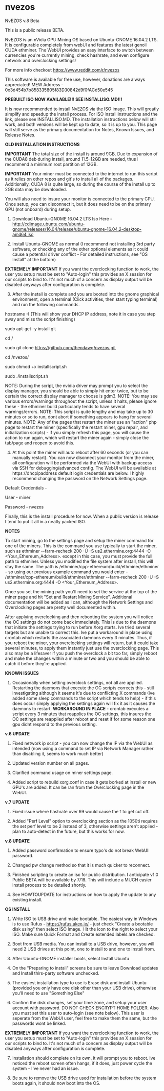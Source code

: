 # nvezos
NvEZOS v.8 Beta

This is a public release BETA.

NvEZOS is an nVidia GPU Mining OS based on Ubuntu-GNOME 16.04.2 LTS. It is configurable completely from webUI and features the latest genoil CUDA ethminer. The WebUI provides an easy interface to switch between currencies you're currently mining, check hashrate, and even configure network and overclocking settings!

For more info checkout https://www.reddit.com/r/nvezos

This software is available for free use, however, donations are always appreciated!
MEW Address - 0x3d454b7b858335805f83D30842d9f0fACd50e545

**PREBUILT ISO NOW AVAILABLE!!! SEE INSTALLISO.MD!!!**

It is now recommended to install NvEZOS via the ISO image. This will greatly simplify and speedup the install process. For ISO install instructions and the link, please see INSTALLISO.MD. The installation instructions below will still work, and both versions will be kept up to date, so it is up to you. This page will still serve as the primary documentation for Notes, Known Issues, and Release Notes.

**OLD INSTALLATION INSTRUCTIONS**

**IMPORTANT** The total size of the install is around 9GB. Due to expansion of the CUDA8 deb during install, around 11.5-12GB are needed, thus I recommend a minimum root partition of 12GB.

**IMPORTANT** Your miner must be connected to the internet to run this script as it relies on other repos and git's to install all of the packages. Additionally, CUDA 8 is quite large, so during the course of the install up to 2GB data may be downloaded.

You will also need to insure your monitor is connected to the primary GPU. Once setup, you can disconnect it, but it does need to be on the primary GPU (not onboard) during setup.

1) Download Ubuntu-GNOME 16.04.2 LTS Iso Here - http://cdimage.ubuntu.com/ubuntu-gnome/releases/16.04/release/ubuntu-gnome-16.04.2-desktop-amd64.iso

2) Install Ubuntu-GNOME as normal (I recommend not installing 3rd party software, or checking any of the other optional elements as it could cause a potential driver conflict - For detailed instructions, see "OS Install" at the bottom)

**EXTREMELY IMPORTANT** If you want the overclocking function to work, the user you setup must be set to "Auto-login" this provides an X session for our scripts to bind to. It's not much of a concern as display output will be disabled anyways after configuration is complete.

3) After the install is complete and you are booted into the gnome graphical environment, open a terminal (Click activities, then start typing terminal) and run the following commands.

hostname -I (This will show your DHCP IP address, note it in case you step away and miss the script finishing)

sudo apt-get -y install git

cd /

sudo git clone https://github.com/thendawg/nvezos.git

cd /nvezos/

sudo chmod +x installscript.sh

sudo ./installscript.sh


NOTE: During the script, the nvidia driver may prompt you to select the display manager, you should be able to simply hit enter twice, but to be certain the correct display manager to choose is gdm3.
NOTE: You may see various errors/warnings throughout the script, unless it halts, please ignore these - the ethminer build particularly tends to have several warnings/errors.
NOTE: This script is quite lengthy and may take up to 30 minutes or so to run, dont abort if something appears to hang for several minutes.
NOTE: Any of the pages that restart the miner use an "action" php page to restart the miner (specifically the restart miner, gpu repair, and initialization scripts) - if you simply refresh this page, you will cause the action to run again, which will restart the miner again - simply close the tab/page and reopen to avoid this.

4) At this point the miner will auto reboot after 60 seconds (or you can manually restart). You can now disonnect your monitor from the miner, all configuration will be performed via the WebUI with backup access via SSH for debugging/advanced config. The WebUI will be available at https://dhcpipaddress default login credentials are below. I highly recommend changing the password on the Network Settings page.

Default Credentials -

User - miner

Password - nvezos

Finally, this is the install procedure for now. When a public version is release I tend to put it all in a neatly packed ISO.

**NOTES**

To start mining, go to the settings page and setup the miner command for one of the miners. This is the command you use typically to start the miner, such as ethminer --farm-recheck 200 -U -S us2.ethermine.org:4444 -O <Your_Ethereum_Address>.<RigName> except in this case, you must provide the full path to ethminer. Unless you modified the file system after install, this will stay the same. The path is /ethminer/cpp-ethereum/build/ethminer/ethminer - so using our previous example command you would enter - /ethminer/cpp-ethereum/build/ethminer/ethminer --farm-recheck 200 -U -S us2.ethermine.org:4444 -O <Your_Ethereum_Address>.<RigName>

Once you set the mining path you'll need to set the service at the top of the miner page and hit "Set and Restart Mining Service". Additional documentation will be added as I can, although the Network Settings and Overclocking pages are pretty well documented within.

After applying overclocking and then rebooting the system you will notice the OC settings do not come back immediately. This is due to the daemons that initiate the settings trying to run before Xorg starts. Ive tried several targets but am unable to correct this. Ive put a workaround in place using crontab which restarts the associated daemons every 3 minutes. Thus, if you reboot the miner, your overclocking settings will return, but it could take several minutes, to apply them instantly just use the overclocking page. This also may be a lifesaver if you push the overclock a bit too far, simply reboot and make the changes within a minute or two and you should be able to catch it before they're applied.

**KNOWN ISSUES**

1. Occasionally when setting overclock settings, not all are applied. Restarting the daemons that execute the OC scripts corrects this - still investigating although it seems it's due to conflicting X commands (Ive added some sleep commands to the script which tends to help) - if this does occur simply applying the settings again will fix it as it causes the daemons to restart. **WORKAROUND IN PLACE** - crontab executes a script every 3 minutes that reapplies the OC settings, this insures the OC settings are reapplied after reboot and reset if for some reason one gpu didnt respond to the previous setting. 

**v.6 UPDATE**
 
1. Fixed network ip script - you can now change the IP via the WebUI as intended (now using a command to set IP via Network Manager rather than disabling it, seems to work much better)

2. Updated version number on all pages.

3. Clarified command usage on miner settings page.

4. Added script to rebuild xorg.conf in case it gets borked at install or new GPU's are added. It can be ran from the Overclocking page in the WebUI.

**v.7 UPDATE**

1. Fixed issue where hashrate over 99 would cause the 1 to get cut off.

2. Added "Perf Level" option to overclocking section as the 1050ti requires the set perf level to be 2 instead of 3, otherwise settings aren't applied - plan to auto-detect in the future, but this works for now.

**v.8 UPDATE**

1. Added password confirmation to ensure typo's do not break WebUI password.

2. Changed pw change method so that it is much quicker to reconnect.

3. Finished scripting to create an iso for public distribution. I anticipate v1.0 Public BETA will be available by 7/18. This will include a MUCH easier install process to be detailed shortly. 

4. See HOWTOUPDATE for instructions on how to apply the update to any existing install.

**OS INSTALL**

1) Write ISO to USB drive and make bootable. The easiest way in Windows is to use Rufus - https://rufus.akeo.ie/ - just check "Create a bootable disk using" then select ISO Image. Hit the icon to the right to select your ISO. Make sure Quick Format and Create extended labels are checked.

2) Boot from USB media. You can install to a USB drive, however, you will need 2 USB drives at this point, one to install to and one to install from.

3) After Ubuntu-GNOME installer boots, select Install Ubuntu

4) On the "Preparing to install" screens be sure to leave Download updates and Install thirs-party software unchecked.

5) The easiest installation type to use is Erase disk and install Ubuntu (provided you only have one disk other than your USB drive), otherwise you'll need to use "Something Else"

6) Confirm the disk changes, set your time zone, and setup your user account with password. DO NOT CHECK ENCRYPT HOME FOLDER. Also you must set this user to auto-login (see note below). This user is seperate from the WebUI user, feel free to make them the same, but the passwords wont be linked.

**EXTREMELY IMPORTANT** If you want the overclocking function to work, the user you setup must be set to "Auto-login" this provides an X session for our scripts to bind to. It's not much of a concern as display output will be disabled anyways after configuration is complete.

7) Installation should complete on its own, it will prompt you to reboot. Ive noticed the reboot screen often hangs, if it does, just power cycle the system - I've never had an issue.

8) Be sure to remove the USB drive used for installation before the system boots again, it should now boot into the OS.


